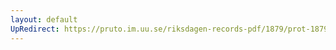 ```yaml
---
layout: default
UpRedirect: https://pruto.im.uu.se/riksdagen-records-pdf/1879/prot-1879--ak--026/prot-1879--ak--026_014.pdf
---
```

